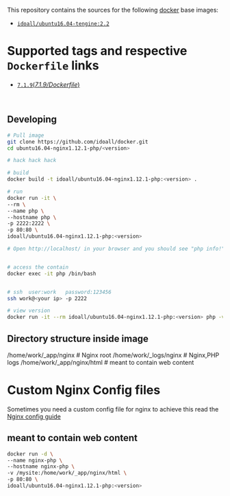 This repository contains the sources for the following [docker](https://docker.io) base images:

- [`idoall/ubuntu16.04-tengine:2.2`](https://hub.docker.com/r/idoall/ubuntu16.04-tengine/)



# Supported tags and respective `Dockerfile` links

- [`7.1.9`(*7.1.9/Dockerfile*)](https://github.com/idoall/docker/blob/master/ubuntu16.04-tengine2.2.0-php/7.1.9/Dockerfile)

  ​


## Developing

```bash
# Pull image
git clone https://github.com/idoall/docker.git
cd ubuntu16.04-nginx1.12.1-php/<version>

# hack hack hack

# build
docker build -t idoall/ubuntu16.04-nginx1.12.1-php:<version> .

# run
docker run -it \
--rm \
--name php \
--hostname php \
-p 2222:2222 \
-p 80:80 \
idoall/ubuntu16.04-nginx1.12.1-php:<version>

# Open http://localhost/ in your browser and you should see "php info!"


# access the contain
docker exec -it php /bin/bash


# ssh  user:work   password:123456
ssh work@<your ip> -p 2222

# view version
docker run -it --rm idoall/ubuntu16.04-nginx1.12.1-php:<version> php -v

```


## Directory structure inside image
/home/work/_app/nginx # Nginx root
/home/work/_logs/nginx # Nginx,PHP logs
/home/work/_app/nginx/html # meant to contain web content

# Custom Nginx Config files
Sometimes you need a custom config file for nginx to achieve this read the [Nginx config guide](https://hub.docker.com/r/idoall/nginx/)

## meant to contain web content
```bash
docker run -d \
--name nginx-php \
--hostname nginx-php \
-v /mysite:/home/work/_app/nginx/html \
-p 80:80 \
idoall/ubuntu16.04-nginx1.12.1-php:<version>